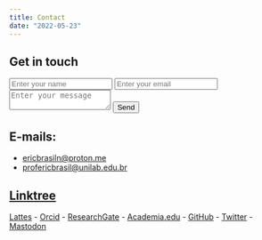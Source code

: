 ```yaml
---
title: Contact
date: "2022-05-23"
---
```


## Get in touch

<form action="https://airform.io/ericbrasiln@proton.me" method="post">
  <input type="text" name="name" placeholder="Enter your name">
  <input type="email" name="email" placeholder="Enter your email">
  <textarea name="message" placeholder="Enter your message"></textarea>
  <button>Send</button>
</form>


## E-mails: 

- ericbrasiln@proton.me
- profericbrasil@unilab.edu.br

## [Linktree](https://linktr.ee/ericbrasil)

[Lattes](http://lattes.cnpq.br/6853705640900524) - [Orcid](https://orcid.org/0000-0001-5067-8475) - [ResearchGate](https://www.researchgate.net/profile/Eric_Brasil) - [Academia.edu](https://unilab.academia.edu/EricBrasil) - [GitHub](https://github.com/ericbrasiln/) - [Twitter](https://twitter.com/ericbrasiln) - [Mastodon](https://hcommons.social/@ericbrasiln)
